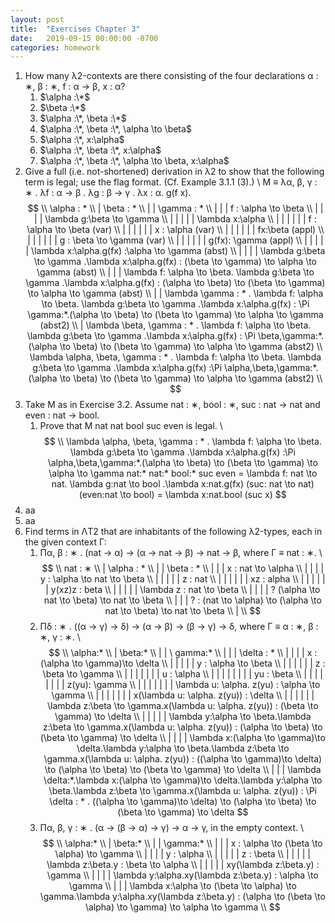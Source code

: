 ```yaml
---
layout: post
title:  "Exercises Chapter 3"
date:   2019-09-15 00:00:00 -0700
categories: homework
---
```


1. How many λ2-contexts are there consisting of the four declarations α : ∗, β : ∗, f : α → β, x : α?
    1. $\alpha :\*$
    2. $\beta :\*$
    3. $\alpha :\*, \beta :\*$
    4. $\alpha :\*, \beta :\*, \alpha \to \beta$
    5. $\alpha :\*, x:\alpha$
    6. $\alpha :\*, \beta :\*, x:\alpha$
    7. $\alpha :\*, \beta :\*, \alpha \to \beta, x:\alpha$
2. Give a full (i.e. not-shortened) derivation in λ2 to show that the following term is legal; use the flag format. (Cf. Example 3.1.1 (3).) \\
   M ≡ λα, β, γ : ∗ . λf : α → β . λg : β → γ . λx : α. g(f x).
   $$ \\
   \alpha : * \\
   | \beta : * \\
   | | \gamma : * \\
   | | | f : \alpha \to \beta \\
   | | | | \lambda g:\beta \to \gamma \\
   | | | | | \lambda x:\alpha \\
   | | | | | | f : \alpha \to \beta (var) \\
   | | | | | | x : \alpha (var) \\
   | | | | | | fx:\beta (appl) \\
   | | | | | | g : \beta \to \gamma (var) \\
   | | | | | | g(fx): \gamma (appl) \\
   | | | | | \lambda x:\alpha.g(fx) :\alpha \to \gamma (abst) \\
   | | | | \lambda g:\beta \to \gamma .\lambda x:\alpha.g(fx) : (\beta \to \gamma) \to \alpha \to \gamma (abst) \\
   | | | \lambda f: \alpha \to \beta. \lambda g:\beta \to \gamma .\lambda x:\alpha.g(fx) : (\alpha \to \beta) \to (\beta \to \gamma) \to \alpha \to \gamma (abst) \\
   | | \lambda \gamma : * . \lambda f: \alpha \to \beta. \lambda g:\beta \to \gamma .\lambda x:\alpha.g(fx) : \Pi \gamma:*.(\alpha \to \beta) \to (\beta \to \gamma) \to \alpha \to \gamma (abst2) \\
   | \lambda \beta, \gamma : * . \lambda f: \alpha \to \beta. \lambda g:\beta \to \gamma .\lambda x:\alpha.g(fx) : \Pi \beta,\gamma:*.(\alpha \to \beta) \to (\beta \to \gamma) \to \alpha \to \gamma (abst2) \\
   \lambda \alpha, \beta, \gamma : * . \lambda f: \alpha \to \beta. \lambda g:\beta \to \gamma .\lambda x:\alpha.g(fx) :\Pi \alpha,\beta,\gamma:*.(\alpha \to \beta) \to (\beta \to \gamma) \to \alpha \to \gamma (abst2) \\
   $$
3. Take M as in Exercise 3.2. Assume nat : ∗, bool : ∗, suc : nat → nat and even : nat → bool.
    1. Prove that M nat nat bool suc even is legal. \\
    $$ \\
    \lambda \alpha, \beta, \gamma : * . \lambda f: \alpha \to \beta. \lambda g:\beta \to \gamma .\lambda x:\alpha.g(fx) :\Pi \alpha,\beta,\gamma:*.(\alpha \to \beta) \to (\beta \to \gamma) \to \alpha \to \gamma nat:* nat:* bool:* suc even
    = \lambda f: nat \to nat. \lambda g:nat \to bool .\lambda x:nat.g(fx) (suc: nat \to nat) (even:nat \to bool)
    = \lambda x:nat.bool (suc x)
    $$
4. aa
5. aa
6. Find terms in ΛT2 that are inhabitants of the following λ2-types, each in the given context Γ:
    1. Πα, β : ∗ . (nat → α) → (α → nat → β) → nat → β, where Γ ≡ nat : ∗. \\
    $$ \\
    nat : ∗ \\
    | \alpha : * \\
    | | \beta : * \\
    | | | x : nat \to \alpha \\
    | | | | y : \alpha \to nat \to \beta \\
    | | | | | z : nat \\
    | | | | | | xz : alpha \\
    | | | | | | y(xz)z : beta \\
    | | | | | \lambda z : nat \to \beta \\
    | | | | ? (\alpha \to nat \to \beta) \to nat \to \beta \\
    | | | ? : (nat \to \alpha) \to (\alpha \to nat \to \beta) \to nat \to \beta \\
    | \\
    $$
    2. Πδ : ∗ . ((α → γ) → δ) → (α → β) → (β → γ) → δ, where Γ ≡ α : ∗, β : ∗, γ : ∗. \\
    $$ \\
    \alpha:* \\
    | \beta:* \\
    | | \ gamma:* \\
    | | | \delta : * \\
    | | | | x : (\alpha \to \gamma)\to \delta \\
    | | | | | y : \alpha \to \beta \\
    | | | | | | z : \beta \to \gamma \\
    | | | | | | | u : \alpha \\
    | | | | | | | | yu : \beta \\
    | | | | | | | | z(yu): \gamma \\
    | | | | | | | \lambda u: \alpha. z(yu) : \alpha \to \gamma \\
    | | | | | | | x(\lambda u: \alpha. z(yu)) : \delta \\
    | | | | | | \lambda z:\beta \to \gamma.x(\lambda u: \alpha. z(yu)) : (\beta \to \gamma) \to \delta \\
    | | | | | \lambda y:\alpha \to \beta.\lambda z:\beta \to \gamma.x(\lambda u: \alpha. z(yu)) : (\alpha \to \beta) \to (\beta \to \gamma) \to \delta \\
    | | | | \lambda x:(\alpha \to \gamma)\to \delta.\lambda y:\alpha \to \beta.\lambda z:\beta \to \gamma.x(\lambda u: \alpha. z(yu)) : ((\alpha \to \gamma)\to \delta) \to (\alpha \to \beta) \to (\beta \to \gamma) \to \delta \\
    | | | \lambda \delta:*.\lambda x:(\alpha \to \gamma)\to \delta.\lambda y:\alpha \to \beta.\lambda z:\beta \to \gamma.x(\lambda u: \alpha. z(yu)) : \Pi \delta : * . ((\alpha \to \gamma)\to \delta) \to (\alpha \to \beta) \to (\beta \to \gamma) \to \delta
    $$
    3. Πα, β, γ : ∗ . (α → (β → α) → γ) → α → γ, in the empty context. \\
    $$ \\
    \alpha:* \\
    | \beta:* \\
    | | \gamma:* \\
    | | | x : \alpha \to (\beta \to \alpha) \to \gamma \\
    | | | | y : \alpha \\
    | | | | | z : \beta \\
    | | | | | \lambda z:\beta.y : \beta \to \alpha \\
    | | | | | xy(\lambda z:\beta.y) : \gamma \\
    | | | | \lambda y:\alpha.xy(\lambda z:\beta.y) : \alpha \to \gamma \\
    | | | \lambda x:\alpha \to (\beta \to \alpha) \to \gamma.\lambda y:\alpha.xy(\lambda z:\beta.y)  : (\alpha \to (\beta \to \alpha) \to \gamma) \to \alpha \to \gamma \\
    $$
